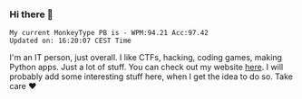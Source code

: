 ### Hi there 👋
<!-- PB START -->
```
My current MonkeyType PB is - WPM:94.21 Acc:97.42
Updated on: 16:20:07 CEST Time
```
<!-- PB END -->
I'm an IT person, just overall. I like CTFs, hacking, coding games, making Python apps. Just a lot of stuff.
You can check out my website [here](https://skill3472.github.io/).
I will probably add some interesting stuff here, when I get the idea to do so. Take care ❤️
